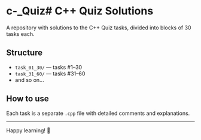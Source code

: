 # c-_Quiz# C++ Quiz Solutions

A repository with solutions to the C++ Quiz tasks, divided into blocks of 30 tasks each.

## Structure

- `task_01_30/` — tasks #1–30  
- `task_31_60/` — tasks #31–60  
- and so on...

## How to use

Each task is a separate `.cpp` file with detailed comments and explanations.

---

Happy learning! 🚀

